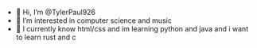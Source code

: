 - 👋 Hi, I’m @TylerPaul926
- 👀 I’m interested in computer science and music
- 🌱 I currently know html/css and im learning python and java and i want to learn rust and c


<!---
TylerPaul926/TylerPaul926 is a ✨ special ✨ repository because its `README.md` (this file) appears on your GitHub profile.
You can click the Preview link to take a look at your changes.
--->
